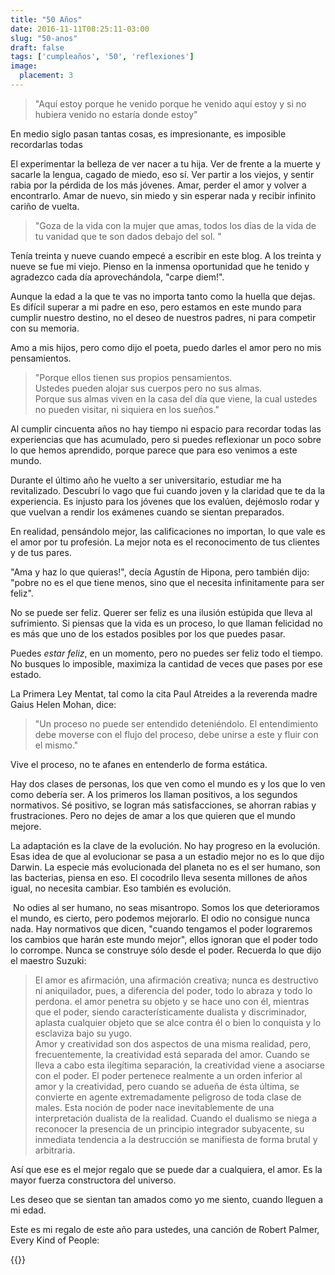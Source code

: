 ```yaml
---
title: "50 Años"
date: 2016-11-11T08:25:11-03:00
slug: "50-anos"
draft: false
tags: ['cumpleaños', '50', 'reflexiones']
image:
  placement: 3
---
```


> "Aquí estoy porque he venido porque he venido aquí estoy y si no
> hubiera venido no estaría donde estoy"

En medio siglo pasan tantas cosas, es impresionante, es imposible
recordarlas todas

El experimentar la belleza de ver nacer a tu hija. Ver de frente a la
muerte y sacarle la lengua, cagado de miedo, eso sí. Ver partir a los
viejos, y sentir rabia por la pérdida de los más jóvenes. Amar, perder
el amor y volver a encontrarlo. Amar de nuevo, sin miedo y sin esperar
nada y recibir infinito cariño de vuelta.

> "Goza de la vida con la mujer que amas, todos los días de la vida de
> tu vanidad que te son dados debajo del sol. "

Tenía treinta y nueve cuando empecé a escribir en este blog. A los
treinta y nueve se fue mi viejo. Pienso en la inmensa oportunidad que he
tenido y agradezco cada día aprovechándola, "carpe diem!".

Aunque la edad a la que te vas no importa tanto como la huella que
dejas. Es difícil superar a mi padre en eso, pero estamos en este mundo
para cumplir nuestro destino, no el deseo de nuestros padres, ni para
competir con su memoria.

Amo a mis hijos, pero como dijo el poeta, puedo darles el amor pero no
mis pensamientos.

> "Porque ellos tienen sus propios pensamientos.\
> Ustedes pueden alojar sus cuerpos pero no sus almas.\
> Porque sus almas viven en la casa del día que viene, la cual ustedes
> no pueden visitar, ni siquiera en los sueños."

Al cumplir cincuenta años no hay tiempo ni espacio para recordar todas
las experiencias que has acumulado, pero si puedes reflexionar un poco
sobre lo que hemos aprendido, porque parece que para eso venimos a este
mundo.

Durante el último año he vuelto a ser universitario, estudiar me ha
revitalizado. Descubrí lo vago que fui cuando joven y la claridad que te
da la experiencia. Es injusto para los jóvenes que los evalúen,
dejémoslo rodar y que vuelvan a rendir los exámenes cuando se sientan
preparados. 

En realidad, pensándolo mejor, las calificaciones no importan, lo que
vale es el amor por tu profesión. La mejor nota es el reconocimento de
tus clientes y de tus pares. 

"Ama y haz lo que quieras!", decía Agustín de Hipona, pero también
dijo: "pobre no es el que tiene menos, sino que el necesita
infinitamente para ser feliz".

No se puede ser feliz. Querer ser feliz es una ilusión estúpida que
lleva al sufrimiento. Si piensas que la vida es un proceso, lo que
llaman felicidad no es más que uno de los estados posibles por los que
puedes pasar.

Puedes *estar feliz*, en un momento, pero no puedes ser feliz todo el
tiempo. No busques lo imposible, maximiza la cantidad de veces que pases
por ese estado.

La Primera Ley Mentat, tal como la cita Paul Atreides a la reverenda
madre Gaius Helen Mohan, dice:

> "Un proceso no puede ser entendido deteniéndolo. El entendimiento
> debe moverse con el flujo del proceso, debe unirse a este y fluir con
> el mismo."

Vive el proceso, no te afanes en entenderlo de forma estática.

Hay dos clases de personas, los que ven como el mundo es y los que lo
ven como debería ser. A los primeros los llaman positivos, a los
segundos normativos. Sé positivo, se logran más satisfacciones, se
ahorran rabias y frustraciones. Pero no dejes de amar a los que quieren
que el mundo mejore.

La adaptación es la clave de la evolución. No hay progreso en la
evolución. Esas idea de que al evolucionar se pasa a un estadio mejor no
es lo que dijo Darwin. La especie más evolucionada del planeta no es el
ser humano, son las bacterias, piensa en eso. El cocodrilo lleva sesenta
millones de años igual, no necesita cambiar. Eso también es evolución. 

 No odies al ser humano, no seas misantropo. Somos los que deterioramos
el mundo, es cierto, pero podemos mejorarlo. El odio no consigue nunca
nada. Hay normativos que dicen, "cuando tengamos el poder lograremos
los cambios que harán este mundo mejor", ellos ignoran que el poder
todo lo corrompe. Nunca se construye sólo desde el poder. Recuerda lo
que dijo el maestro Suzuki:

> El amor es afirmación, una afirmación creativa; nunca es destructivo
> ni aniquilador, pues, a diferencia del poder, todo lo abraza y todo lo
> perdona. el amor penetra su objeto y se hace uno con él, mientras que
> el poder, siendo característicamente dualista y discriminador, aplasta
> cualquier objeto que se alce contra él o bien lo conquista y lo
> esclaviza bajo su yugo.\
> Amor y creatividad son dos aspectos de una misma realidad, pero,
> frecuentemente, la creatividad está separada del amor. Cuando se lleva
> a cabo esta ilegítima separación, la creatividad viene a asociarse con
> el poder. El poder pertenece realmente a un orden inferior al amor y
> la creatividad, pero cuando se adueña de ésta última, se convierte en
> agente extremadamente peligroso de toda clase de males. Esta noción de
> poder nace inevitablemente de una interpretación dualista de la
> realidad. Cuando el dualismo se niega a reconocer la presencia de un
> principio integrador subyacente, su inmediata tendencia a la
> destrucción se manifiesta de forma brutal y arbitraria.

Así que ese es el mejor regalo que se puede dar a cualquiera, el amor.
Es la mayor fuerza constructora del universo.

Les deseo que se sientan tan amados como yo me siento, cuando lleguen a
mi edad.

Este es mi regalo de este año para ustedes, una canción de Robert
Palmer, Every Kind of People:


{{<youtube R686uRAzwIk>}}
